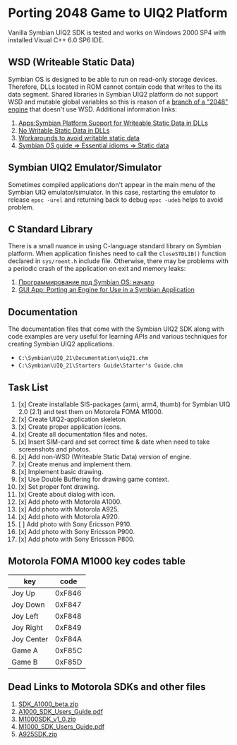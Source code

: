 Porting 2048 Game to UIQ2 Platform
==================================

Vanilla Symbian UIQ2 SDK is tested and works on Windows 2000 SP4 with installed Visual C++ 6.0 SP6 IDE.

## WSD (Writeable Static Data)

Symbian OS is designed to be able to run on read-only storage devices. Therefore, DLLs located in ROM cannot contain code that writes to the its data segment. Shared libraries in Symbian UIQ2 platform do not support WSD and mutable global variables so this is reason of a [branch of a "2048" engine](../src/wsd/) that doesn't use WSD. Additional information links:

1. [Apps:Symbian Platform Support for Writeable Static Data in DLLs](https://www.akawolf.org/wiki/index.php/Apps:Symbian_Platform_Support_for_Writeable_Static_Data_in_DLLs)
2. [No Writable Static Data in DLLs](https://www.25yearsofprogramming.com/c/no-writable-static-data-in-dlls.html)
3. [Workarounds to avoid writable static data](https://www.25yearsofprogramming.com/developer/workarounds-to-avoid-writable-static-data.html)
4. [Symbian OS guide => Essential idioms => Static data](https://docs.huihoo.com/symbian/s60-3rd-edition-cpp-developers-library-v1.1/GUID-35228542-8C95-4849-A73F-2B4F082F0C44/html/SDL_93/doc_source/guide/EssentialIdioms/StaticData.html)

## Symbian UIQ2 Emulator/Simulator

Sometimes compiled applications don't appear in the main menu of the Symbian UIQ emulator/simulator. In this case, restarting the emulator to release `epoc -urel` and returning back to debug `epoc -udeb` helps to avoid problem.

## C Standard Library

There is a small nuance in using C-language standard library on Symbian platform. When application finishes need to call the `CloseSTDLIB()` function declared in `sys/reent.h` include file. Otherwise, there may be problems with a periodic crash of the application on exit and memory leaks:

1. [Программирование под Symbian OS: начало](https://rsdn.org/article/pda/symbian.xml)
2. [GUI App: Porting an Engine for Use in a Symbian Application](https://docs.huihoo.com/symbian/nokia-symbian3-developers-library-v0.8/GUID-BB39DE14-B314-59CB-A8EC-BBD2A5C1BCD9.html)

## Documentation

The documentation files that come with the Symbian UIQ2 SDK along with code examples are very useful for learning APIs and various techniques for creating Symbian UIQ2 applications.

* `C:\Symbian\UIQ_21\Documentation\uiq21.chm`
* `C:\Symbian\UIQ_21\Starters Guide\Starter's Guide.chm`

## Task List

1. [x] Create installable SIS-packages (armi, arm4, thumb) for Symbian UIQ 2.0 (2.1) and test them on Motorola FOMA M1000.
2. [x] Create UIQ2-application skeleton.
3. [x] Create proper application icons.
4. [x] Create all documentation files and notes.
5. [x] Insert SIM-card and set correct time & date when need to take screenshots and photos.
6. [x] Add non-WSD (Writeable Static Data) version of engine.
7. [x] Create menus and implement them.
8. [x] Implement basic drawing.
9. [x] Use Double Buffering for drawing game context.
10. [x] Set proper font drawing.
11. [x] Create about dialog with icon.
12. [x] Add photo with Motorola A1000.
13. [x] Add photo with Motorola A925.
14. [x] Add photo with Motorola A920.
15. [ ] Add photo with Sony Ericsson P910.
16. [x] Add photo with Sony Ericsson P900.
17. [x] Add photo with Sony Ericsson P800.

## Motorola FOMA M1000 key codes table

| key        | code   |
|------------|--------|
| Joy Up     | 0xF846 |
| Joy Down   | 0xF847 |
| Joy Left   | 0xF848 |
| Joy Right  | 0xF849 |
| Joy Center | 0xF84A |
| Game A     | 0xF85C |
| Game B     | 0xF85D |

## Dead Links to Motorola SDKs and other files

1. [SDK_A1000_beta.zip](http://www.motocoder.com/motorola/download.jsp?FILENAME=downloads/files/SDK_A1000_beta.zip)
2. [A1000_SDK_Users_Guide.pdf](http://www.motocoder.com/motorola/download.jsp?FILENAME=downloads/pdf/A1000_SDK_Users_Guide.pdf)
3. [M1000SDK_v1_0.zip](http://www.motocoder.com/motorola/download.jsp?FILENAME=downloads/files/M1000SDK_v1_0.zip)
4. [M1000_SDK_Users_Guide.pdf](http://www.motocoder.com/motorola/download.jsp?FILENAME=downloads/pdf/M1000_SDK_Users_Guide.pdf)
5. [A925SDK.zip](http://www.motocoder.com/motorola/download.jsp?FILENAME=downloads/files/A925SDK.zip)
